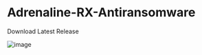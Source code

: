 # Adrenaline-RX-Antiransomware

Download Latest Release

![image](https://github.com/roby-admin/Adrenaline_Antiransomware/assets/54857521/0843df6b-4f5d-4cb7-80c0-2161c350ffa7)
